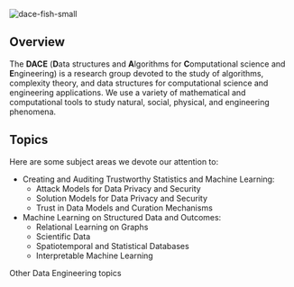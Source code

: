 ![dace-fish-small](https://github.com/dace-group/dace-group.github.io/assets/928460/362ced39-dc59-42d1-93e9-2d4ee8daf6f1)

## Overview

The **DACE** (**D**ata structures and **A**lgorithms for **C**omputational science and **E**ngineering) is a research group devoted to the study of algorithms, complexity theory, and data structures for computational science and engineering applications. We use a variety of mathematical and computational tools to study natural, social, physical, and engineering phenomena.

## Topics

Here are some subject areas we devote our attention to:
* Creating and Auditing Trustworthy Statistics and Machine Learning:
    * Attack Models for Data Privacy and Security
    * Solution Models for Data Privacy and Security
    * Trust in Data Models and Curation Mechanisms
* Machine Learning on Structured Data and Outcomes:
    * Relational Learning on Graphs
    * Scientific Data
    * Spatiotemporal and Statistical Databases
    * Interpretable Machine Learning

Other Data Engineering topics


